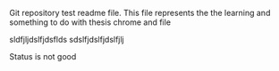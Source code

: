 Git repository test readme file. This file represents the the learning 
and something to do with thesis chrome and file

sldfjljdslfjdsflds
sdslfjdslfjdslfjlj

Status is not good
